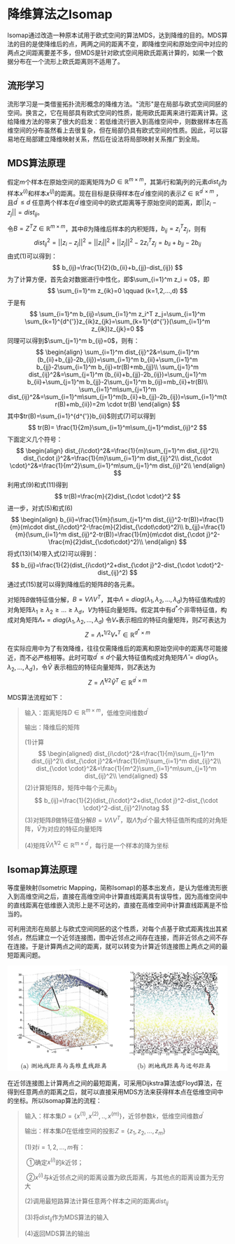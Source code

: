 # 降维算法之Isomap

Isomap通过改造一种原本试用于欧式空间的算法MDS，达到降维的目的。MDS算法的目的是使降维后的点，两两之间的距离不变，即降维空间和原始空间中对应的两点之间距离要差不多，但MDS是针对欧式空间用欧氏距离计算的，如果一个数据分布在一个流形上欧氏距离则不适用了。

## 流形学习 ##

流形学习是一类借鉴拓扑流形概念的降维方法。"流形"是在局部与欧式空间同胚的空间。换言之，它在局部具有欧式空间的性质，能用欧氏距离来进行距离计算。这给降维方法的带来了很大的启发：若低维流行嵌入到高维空间中，则数据样本在高维空间的分布虽然看上去很复杂，但在局部仍具有欧式空间的性质。因此，可以容易地在局部建立降维映射关系，然后在设法将局部映射关系推广到全局。



## MDS算法原理

假定$m$个样本在原始空间的距离矩阵为$D\in \mathbb{R}^{m\times m}$，其第$i$行和第$j$列的元素$dist_{ij}$为样本$x^{(i)}$和样本$x^{(j)}$的距离。现在目标是获得样本在$d^{'}$维空间的表示$Z \in \mathbb{R}^{d^{'} \times m}$ ，且$d^{'}\le d$ 任意两个样本在$d^{'}$维空间中的欧式距离等于原始空间的距离，即$||z_i-z_j||=dist_{ij}$。

令$B=Z^T Z\in \mathbb{R}^{m\times m}$，其中$B$为降维后样本的内积矩阵，$b_{ij}=z_i^T z_j$，则有
$$
dist_{ij}^2=||z_i-z_j||^2=||z_i||^2+||z_j||^2-2z_i^T z_j=b_{ii}+b_{jj}-2b_{ij}
$$
由式(1)可以得到：
$$
b_{ij}=\frac{1}{2}(b_{ii}+b_{jj}-dist_{ij})
$$
为了计算方便，首先会对数据进行中性化，即$\sum_{i=1}^m z_i = 0$，即
$$
\sum_{i=1}^m z_{ik}=0 \qquad (k=1,2,...,d)
$$
于是有
$$
\sum_{i=1}^m b_{ij}=\sum_{i=1}^m z_i^T z_j=\sum_{i=1}^m \sum_{k=1}^{d^{'}}z_{ik}z_{jk}=\sum_{k=1}^{d^{'}}(\sum_{i=1}^m z_{ik})z_{jk}=0
$$
同理可以得到$\sum_{j=1}^m b_{ij}=0$，则有：
$$
\begin{align}
\sum_{i=1}^m dist_{ij}^2&=\sum_{i=1}^m (b_{ii}+b_{jj}-2b_{ij})=\sum_{i=1}^m b_{ii}+\sum_{i=1}^m b_{jj}-2\sum_{i=1}^m b_{ij}=tr(B)+mb_{jj}\\
\sum_{j=1}^m dist_{ij}^2&=\sum_{j=1}^m (b_{ii}+b_{jj}-2b_{ij})=\sum_{j=1}^m b_{ii}+\sum_{j=1}^m b_{jj}-2\sum_{j=1}^m b_{ij}=mb_{ii}+tr(B)\\
\sum_{i=1}^m\sum_{j=1}^m dist_{ij}^2&=\sum_{i=1}^m\sum_{j=1}^m(b_{ii}+b_{jj}-2b_{ij})=\sum_{i=1}^m(tr(B)+mb_{ii})=2m \cdot tr(B)
\end{align}
$$
其中$tr(B)=\sum_{i=1}^{d^{'}}b_{ii}$则式(7)可以得到
$$
tr(B)= \frac{1}{2m}\sum_{i=1}^m\sum_{j=1}^mdist_{ij}^2
$$
下面定义几个符号：
$$
\begin{align}
dist_{i\cdot}^2&=\frac{1}{m}\sum_{j=1}^m dist_{ij}^2\\
dist_{\cdot j}^2&=\frac{1}{m}\sum_{i=1}^m dist_{ij}^2\\
dist_{\cdot \cdot}^2&=\frac{1}{m^2}\sum_{i=1}^m\sum_{j=1}^m  dist_{ij}^2\\
\end{align}
$$
利用式(9)和式(11)得到
$$
tr(B)=\frac{m}{2}dist_{\cdot \cdot}^2
$$
进一步，对式(5)和式(6)
$$
\begin{align}
b_{ii}=\frac{1}{m}(\sum_{j=1}^m dist_{ij}^2-tr(B))=\frac{1}{m}(m\cdot dist_{i\cdot}^2-\frac{m}{2}dist_{\cdot\cdot}^2)\\
b_{jj}=\frac{1}{m}(\sum_{i=1}^m dist_{ij}^2-tr(B))=\frac{1}{m}(m\cdot dist_{\cdot j}^2-\frac{m}{2}dist_{\cdot\cdot}^2)\\
\end{align}
$$
将式(13)(14)带入式(2)可以得到：
$$
b_{ij}=\frac{1}{2}(dist_{i\cdot}^2+dist_{\cdot j}^2-dist_{\cdot \cdot}^2-dist_{ij}^2)
$$
通过式(15)就可以得到降维后的矩阵$B$的各元素。

对矩阵$B$做特征值分解，$B=V\Lambda V^T$，其中$\Lambda=diag(\lambda_1,\lambda_2,...,\lambda_d)$为特征值构成的对角矩阵$\lambda_1\ge \lambda_2\ge...\ge \lambda_d$，$V$为特征向量矩阵。假定其中有$d^*$个非零特征值，构成对角矩阵$\Lambda_*=diag(\lambda_1,\lambda_2,...,\lambda_d)$ 令$V_*$表示相应的特征向量矩阵，则$Z$可表达为
$$
Z=\Lambda_*^{1/2}V_*^T  \in \mathbb{R}^{d^* \times m}
$$
在实际应用中为了有效降维，往往仅需降维后的距离和原始空间中的距离尽可能接近，而不必严格相等。此时可取$d^{'}\le d$个最大特征值构成对角矩阵$\hat{\Lambda}=diag(\lambda_1,\lambda_2,...,\lambda_{d^{'}})$，令$\hat{V}$ 表示相应的特征向量矩阵，则$Z$表达为
$$
Z=\hat{\Lambda}^{1/2}\hat{V}^T \in \mathbb{R}^{d^{'}\times m}
$$

MDS算法流程如下：

> 输入：距离矩阵$D\in \mathbb{R}^{m\times m}$，低维空间维数$d^{'}$
>
> 输出：降维后的矩阵
>
> (1)计算
> $$
> \begin{aligned}
> dist_{i\cdot}^2&=\frac{1}{m}\sum_{j=1}^m dist_{ij}^2\\
> dist_{\cdot j}^2&=\frac{1}{m}\sum_{i=1}^m dist_{ij}^2\\
> dist_{\cdot \cdot}^2&=\frac{1}{m^2}\sum_{i=1}^m\sum_{j=1}^m  dist_{ij}^2\\
> \end{aligned}
> $$
> (2)计算矩阵$B$，矩阵中每个元素$b_{ij}$
> $$
> b_{ij}=\frac{1}{2}(dist_{i\cdot}^2+dist_{\cdot j}^2-dist_{\cdot \cdot}^2-dist_{ij}^2)\notag
> $$
> (3)对矩阵$B$做特征值分解$B=V\Lambda V^T$，取$\hat{\Lambda}$为$d^{'}$个最大特征值所构成的对角矩阵，$\hat{V}$为对应的特征向量矩阵
>
> (4)矩阵$\hat{V}\hat{\Lambda}^{1/2} \in \mathbb{R}^{m \times d^{'}}$，每行是一个样本的降为坐标







## Isomap算法原理

等度量映射(Isometric Mapping，简称Isomap)的基本出发点，是认为低维流形嵌入到高维空间之后，直接在高维空间中计算直线距离具有误导性，因为高维空间中的直线距离在低维嵌入流形上是不可达的，直接在高维空间中计算直线距离是不恰当的。

可利用流形在局部上与欧式空间同胚的这个性质，对每个点基于欧式距离找出其紧邻点，然后建立一个近邻连接图，图中近邻点之间存在连接，而非近邻点之间不存在连接。于是计算两点之间的距离，就可以转变为计算近邻连接图上两点之间的最短距离问题。

![LLE](assets/LLE.png)



在近邻连接图上计算两点之间的最短距离，可采用Dijkstra算法或Floyd算法，在得到任意两点的距离之后，就可以直接采用MDS方法来获得样本点在低维空间中的坐标。所以Isomap算法的流程：

> 输入：样本集$D=\{x^{(1)},x^{(2)},..,x^{(m)}\}$，近邻参数$k$，低维空间维数$d^{'}$
>
> 输出：样本集$D$在低维空间的投影$Z=\{z_1,z_2,...,z_m\}$
>
> (1)对$i=1,2,...,m$有：
>
> ​	①确定$x^{(i)}$的$k$近邻；
>
> ​	②$x^{(i)}$与$k$近邻点之间的距离设置为欧氏距离，与其他点的距离设置为无穷大
>
> (2)调用最短路算法计算任意两个样本之间的距离$dist_{ij}$
>
> (3)将$dist_{ij}$作为MDS算法的输入
>
> (4)返回MDS算法的输出


